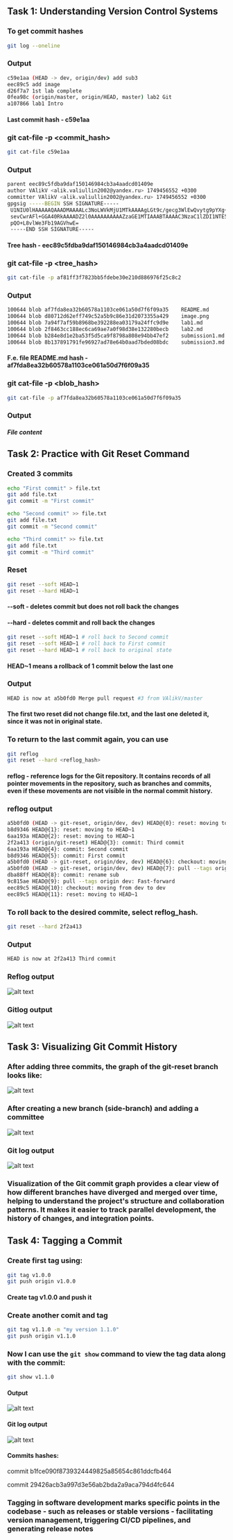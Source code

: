 ## Task 1: Understanding Version Control Systems

### To get commit hashes
```bash
git log --oneline
```
### Output

```bash
c59e1aa (HEAD -> dev, origin/dev) add sub3
eec89c5 add image
d26f7a7 1st lab complete
0fea98c (origin/master, origin/HEAD, master) lab2 Git
a107866 lab1 Intro
```

#### Last commit hash - c59e1aa

### git cat-file -p <commit_hash>

```bash 
git cat-file c59e1aa
```

### Output

```bash
parent eec89c5fdba9daf150146984cb3a4aadcd01409e
author VAlikV <alik.valiullin2002@yandex.ru> 1749456552 +0300
committer VAlikV <alik.valiullin2002@yandex.ru> 1749456552 +0300
gpgsig -----BEGIN SSH SIGNATURE-----
 U1NIU0lHAAAAAQAAADMAAAALc3NoLWVkMjU1MTkAAAAgLGt9c/gecg3WlEwQvytg9pYXg+
 sevCwrAFl+GGA40RkAAAADZ2l0AAAAAAAAAAZzaGE1MTIAAABTAAAAC3NzaC1lZDI1NTE5
 pQO+L8vlWe3Fb19AGVhwE=
 -----END SSH SIGNATURE-----
```

#### Tree hash - eec89c5fdba9daf150146984cb3a4aadcd01409e

### git cat-file -p <tree_hash>

```bash
git cat-file -p af81ff3f7823bb5fdebe30e210d886976f25c8c2
```

### Output

```bash
100644 blob af7fda8ea32b60578a1103ce061a50d7f6f09a35    README.md
100644 blob d80712d62eff749c52a5b9c86e31d2073355a429    image.png
100644 blob 7a94f7af59b8968be392288ea03179a24ffc9d9e    lab1.md
100644 blob 2f8463cc188ec6ca69ae7a0f98d38e132280becb    lab2.md
100644 blob b284e8d1e2ba53f5d5ca9f8798a808e94bb47ef2    submission1.md
100644 blob 8b137891791fe96927ad78e64b0aad7bded08bdc    submission3.md
```

#### F.e. file README.md hash - af7fda8ea32b60578a1103ce061a50d7f6f09a35

### git cat-file -p <blob_hash>

```bash
git cat-file -p af7fda8ea32b60578a1103ce061a50d7f6f09a35
```

### Output

#### *File content*

## Task 2: Practice with Git Reset Command

### Created 3 commits

```bash
echo "First commit" > file.txt
git add file.txt
git commit -m "First commit"

echo "Second commit" >> file.txt
git add file.txt
git commit -m "Second commit"

echo "Third commit" >> file.txt
git add file.txt
git commit -m "Third commit"
```

### Reset

```bash
git reset --soft HEAD~1
git reset --hard HEAD~1
```

#### --soft - deletes commit but does not roll back the changes
#### --hard - deletes commit and roll back the changes


```bash
git reset --soft HEAD~1 # roll back to Second commit
git reset --soft HEAD~1 # roll back to First commit
git reset --hard HEAD~1 # roll back to original state
```

#### HEAD~1 means a rollback of 1 commit below the last one

### Output
```bash
HEAD is now at a5b0fd0 Merge pull request #3 from VAlikV/master
```

#### The first two reset did not change file.txt, and the last one deleted it, since it was not in original state.

### To return to the last commit again, you can use 

```bash
git reflog
git reset --hard <reflog_hash>
```

#### reflog - reference logs for the Git repository. It contains records of all pointer movements in the repository, such as branches and commits, even if these movements are not visible in the normal commit history.

### reflog output

```bash
a5b0fd0 (HEAD -> git-reset, origin/dev, dev) HEAD@{0}: reset: moving to HEAD~1
b8d9346 HEAD@{1}: reset: moving to HEAD~1
6aa193a HEAD@{2}: reset: moving to HEAD~1
2f2a413 (origin/git-reset) HEAD@{3}: commit: Third commit
6aa193a HEAD@{4}: commit: Second commit
b8d9346 HEAD@{5}: commit: First commit
a5b0fd0 (HEAD -> git-reset, origin/dev, dev) HEAD@{6}: checkout: moving from dev to git-reset
a5b0fd0 (HEAD -> git-reset, origin/dev, dev) HEAD@{7}: pull --tags origin dev: Fast-forward
dba88ff HEAD@{8}: commit: rename sub
9c815ae HEAD@{9}: pull --tags origin dev: Fast-forward
eec89c5 HEAD@{10}: checkout: moving from dev to dev
eec89c5 HEAD@{11}: reset: moving to HEAD~1
```

### To roll back to the desired commite, select reflog_hash.

```bash
git reset --hard 2f2a413
```

### Output

```bash 
HEAD is now at 2f2a413 Third commit
```

### Reflog output
![alt text](images/reflog.jpg)

### Gitlog output
![alt text](images/gitlog.jpg)

## Task 3: Visualizing Git Commit History

### After adding three commits, the graph of the git-reset branch looks like: 

![alt text](images/commit_graph_1.jpg)

### After creating a new branch (side-branch) and adding a committee

![alt text](images/commit_graph_2.jpg)

### Git log output

![alt text](images/gitlog_2.jpg)

### Visualization of the Git commit graph provides a clear view of how different branches have diverged and merged over time, helping to understand the project's structure and collaboration patterns. It makes it easier to track parallel development, the history of changes, and integration points.

## Task 4: Tagging a Commit

### Create first tag using:

```bash
git tag v1.0.0
git push origin v1.0.0
```

#### Create tag v1.0.0 and push it

### Create another comit and tag

```bash
git tag v1.1.0 -m "my version 1.1.0"
git push origin v1.1.0
```

### Now I can use the ``git show`` command to view the tag data along with the commit:

```bash
git show v1.1.0
```

#### Output

![alt text](images/git_show_1.jpg)

#### Git log output

![alt text](images/gitlog_3.jpg)

#### Commits hashes:

commit b1fce090f8739324449825a85654c861ddcfb464

commit 29426acb3a997d3e56ab2bda2a9aca794d4fc644

### Tagging in software development marks specific points in the codebase - such as releases or stable versions - facilitating version management, triggering CI/CD pipelines, and generating release notes